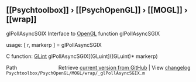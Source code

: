 ## [[Psychtoolbox]] &#8250; [[PsychOpenGL]] &#8250; [[MOGL]] &#8250; [[wrap]]

glPollAsyncSGIX  Interface to [OpenGL](OpenGL) function glPollAsyncSGIX  
  
usage:  [ r, markerp ] = glPollAsyncSGIX  
  
C function:  [GLint](GLint) glPollAsyncSGIX[(GLuint]((GLuint)\* markerp)  




<div class="code_header" style="text-align:right;">
  <span style="float:left;">Path&nbsp;&nbsp;</span> <span class="counter">Retrieve <a href=
  "https://raw.github.com/Psychtoolbox-3/Psychtoolbox-3/beta/Psychtoolbox/PsychOpenGL/MOGL/wrap/_glPollAsyncSGIX.m">current version from GitHub</a> | View <a href=
  "https://github.com/Psychtoolbox-3/Psychtoolbox-3/commits/beta/Psychtoolbox/PsychOpenGL/MOGL/wrap/_glPollAsyncSGIX.m">changelog</a></span>
</div>
<div class="code">
  <code>Psychtoolbox/PsychOpenGL/MOGL/wrap/_glPollAsyncSGIX.m</code>
</div>

